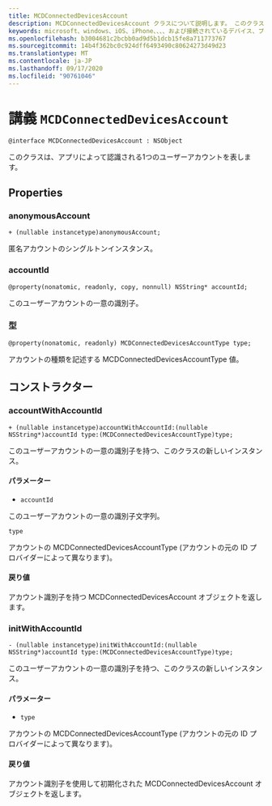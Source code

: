 ```yaml
---
title: MCDConnectedDevicesAccount
description: MCDConnectedDevicesAccount クラスについて説明します。 このクラスは、アプリによって認識される1つのユーザーアカウントを表します。
keywords: microsoft、windows、iOS、iPhone、、、、および接続されているデバイス、プロジェクトローマ
ms.openlocfilehash: b3004681c2bcbb0ad9d5b1dcb15fe8a711773767
ms.sourcegitcommit: 14b4f362bc0c924dff6493490c80624273d49d23
ms.translationtype: MT
ms.contentlocale: ja-JP
ms.lasthandoff: 09/17/2020
ms.locfileid: "90761046"
---
```

# <a name="class-mcdconnecteddevicesaccount"></a>講義 `MCDConnectedDevicesAccount`

```
@interface MCDConnectedDevicesAccount : NSObject
```  

このクラスは、アプリによって認識される1つのユーザーアカウントを表します。

## <a name="properties"></a>Properties

### <a name="anonymousaccount"></a>anonymousAccount
`+ (nullable instancetype)anonymousAccount;`

匿名アカウントのシングルトンインスタンス。

### <a name="accountid"></a>accountId
`@property(nonatomic, readonly, copy, nonnull) NSString* accountId;`

このユーザーアカウントの一意の識別子。

### <a name="type"></a>型
`@property(nonatomic, readonly) MCDConnectedDevicesAccountType type;`

アカウントの種類を記述する MCDConnectedDevicesAccountType 値。

## <a name="constructors"></a>コンストラクター

### <a name="accountwithaccountid"></a>accountWithAccountId
`+ (nullable instancetype)accountWithAccountId:(nullable NSString*)accountId type:(MCDConnectedDevicesAccountType)type;`

このユーザーアカウントの一意の識別子を持つ、このクラスの新しいインスタンス。

#### <a name="parameters"></a>パラメーター 

* `accountId` 

このユーザーアカウントの一意の識別子文字列。

`type` 

アカウントの MCDConnectedDevicesAccountType (アカウントの元の ID プロバイダーによって異なります)。

#### <a name="returns"></a>戻り値
アカウント識別子を持つ MCDConnectedDevicesAccount オブジェクトを返します。

### <a name="initwithaccountid"></a>initWithAccountId
`- (nullable instancetype)initWithAccountId:(nullable NSString*)accountId type:(MCDConnectedDevicesAccountType)type;`

このユーザーアカウントの一意の識別子を持つ、このクラスの新しいインスタンス。

#### <a name="parameters"></a>パラメーター 
* `type`

アカウントの MCDConnectedDevicesAccountType (アカウントの元の ID プロバイダーによって異なります)。

#### <a name="returns"></a>戻り値
アカウント識別子を使用して初期化された MCDConnectedDevicesAccount オブジェクトを返します。
